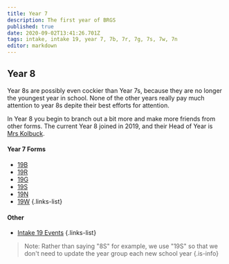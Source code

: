 ```yaml
---
title: Year 7
description: The first year of BRGS
published: true
date: 2020-09-02T13:41:26.701Z
tags: intake, intake 19, year 7, 7b, 7r, 7g, 7s, 7w, 7n
editor: markdown
---
```


##  Year 8
 Year 8s are possibly even cockier than Year 7s, because they are no longer the youngest year in school. None of the other years really pay much attention to year 8s depite their best efforts for attention.
 
 In Year 8 you begin to branch out a bit more and make more friends from other forms.
The current Year 8 joined in 2019, and their Head of Year is [Mrs Kolbuck](/teachers/mrs-kolbuck).

#### Year 7 Forms
- [19B](/students/intake19/b)
- [19R](/students/intake19/r)
- [19G](/students/intake19/g)
- [19S](/students/intake19/s)
- [19N](/students/intake19/n)
- [19W](/students/intake19/w)
{.links-list}

#### Other
- [Intake 19 Events](/students/intake19/events)
{.links-list}

> Note:  Rather than saying "8S" for example, we use "19S" so that we don't need to update the year group each new school year
{.is-info}
